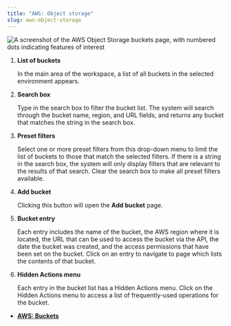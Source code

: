 ```yaml
---
title: "AWS: Object storage"
slug: aws-object-storage
---
```



![A screenshot of the AWS Object Storage buckets page, with numbered dots indicating features of interest](aws-objectstorage-bucketlist-numdots-en.png "List of AWS object storage buckets")

1.  **List of buckets**

    In the main area of the workspace, a list of all buckets in the selected environment appears.

2.  **Search box**

    Type in the search box to filter the bucket list. The system will search through the bucket name, region, and URL fields, and returns any bucket that matches the string in the search box.

3.  **Preset filters**

    Select one or more preset filters from this drop-down menu to limit the list of buckets to those that match the selected filters. If there is a string in the search box, the system will only display filters that are relevant to the results of that search. Clear the search box to make all preset filters available.

4.  **Add bucket**

    Clicking this button will open the **Add bucket** page.

5.  **Bucket entry**

    Each entry includes the name of the bucket, the AWS region where it is located, the URL that can be used to access the bucket via the API, the date the bucket was created, and the access permissions that have been set on the bucket. Click on an entry to navigate to page which lists the contents of that bucket.

6.  **Hidden Actions menu**

    Each entry in the bucket list has a Hidden Actions menu. Click on the Hidden Actions menu to access a list of frequently-used operations for the bucket.


-   **[AWS: Buckets](aws-buckets.md)**  


